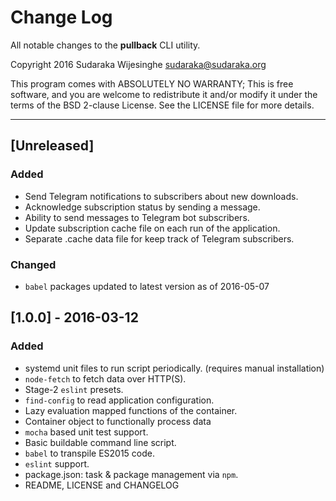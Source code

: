 # Change Log

All notable changes to the **pullback** CLI utility.

Copyright 2016 Sudaraka Wijesinghe <sudaraka@sudaraka.org>

This program comes with ABSOLUTELY NO WARRANTY;
This is free software, and you are welcome to redistribute it and/or modify it
under the terms of the BSD 2-clause License. See the LICENSE file for more
details.

---

## [Unreleased]
### Added
- Send Telegram notifications to subscribers about new downloads.
- Acknowledge subscription status by sending a message.
- Ability to send messages to Telegram bot subscribers.
- Update subscription cache file on each run of the application.
- Separate .cache data file for keep track of Telegram subscribers.

### Changed
- `babel` packages updated to latest version as of 2016-05-07

## [1.0.0] - 2016-03-12
### Added
- systemd unit files to run script periodically. (requires manual installation)
- `node-fetch` to fetch data over HTTP(S).
- Stage-2 `eslint` presets.
- `find-config` to read application configuration.
- Lazy evaluation mapped functions of the container.
- Container object to functionally process data
- `mocha` based unit test support.
- Basic buildable command line script.
- `babel` to transpile ES2015 code.
- `eslint` support.
- package.json: task & package management via `npm`.
- README, LICENSE and CHANGELOG
